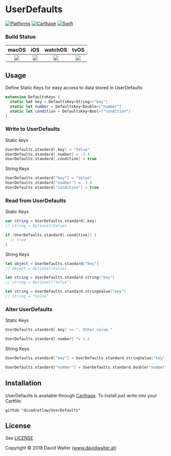 # UserDefaults

[![Platforms](https://img.shields.io/badge/Platforms-iOS%20|%20macOS%20|%20watchOS%20|%20tvOS-blue.svg?style=flat)](https://github.com/divadretlaw/UserDefaults)
[![Carthage](https://img.shields.io/badge/Carthage-compatible-4BC51D.svg?style=flat)](https://github.com/Carthage/Carthage)
[![Swift](https://img.shields.io/badge/swift-4.0-orange.svg?style=flat)](https://swift.org)

### Build Status

|macOS|iOS|watchOS|tvOS|
|:-:|:-:|:-:|:-:|
|[![](https://travis-matrix-badges.herokuapp.com/repos/divadretlaw/UserDefaults/branches/master/1)](https://travis-ci.org/divadretlaw/UserDefaults)|[![](https://travis-matrix-badges.herokuapp.com/repos/divadretlaw/UserDefaults/branches/master/2)](https://travis-ci.org/divadretlaw/UserDefaults)|[![](https://travis-matrix-badges.herokuapp.com/repos/divadretlaw/UserDefaults/branches/master/3)](https://travis-ci.org/divadretlaw/UserDefaults)|[![](https://travis-matrix-badges.herokuapp.com/repos/divadretlaw/UserDefaults/branches/master/4)](https://travis-ci.org/divadretlaw/UserDefaults)|

## Usage

Define Static Keys for easy access to data stored in UserDefaults

```swift
extension DefaultsKeys {
  static let key = DefaultsKey<String>("key")
  static let number = DefaultsKey<Double>("number")
  static let condition = DefaultsKey<Bool>("condition")
}
```

### Write to UserDefaults

Static keys

```swift
UserDefaults.standard[.key] = "Value"
UserDefaults.standard[.number] = -3.4
UserDefaults.standard[.condition] = true
```

String Keys

```swift
UserDefaults.standard["key"] = "Value"
UserDefaults.standard["number"] = -3.4
UserDefaults.standard["condition"] = true
```

### Read from UserDefaults

Static Keys

```swift
var string = UserDefaults.standard[.key]
// string = Optional(Value)

if (UserDefaults.standard[.condition]) {
  // true
}
```

String Keys

```swift
let object = UserDefaults.standard["key"]
// object = Optional(Value)

let string = UserDefaults.standard.string("key")
// string = Optional("Value")

let string = UserDefaults.standard.stringValue("key")
// string = "Value"
```

### Alter UserDefaults

Static Keys

```swift
UserDefaults.standard[.key] += ". Other value."

UserDefaults.standard[.number] *= 1.2
```

String Keys

```swift
UserDefaults.standard["key"] = UserDefaults.standard.stringValue("key") + ". Other value."

UserDefaults.standard["number"] = UserDefaults.standard.double("number") * 1.2
```

## Installation

UserDefaults is available through [Carthage](https://github.com/Carthage/Carthage). To install just write into your Cartfile:
 
```
github "divadretlaw/UserDefaults"
```


## License

See [LICENSE](LICENSE)

Copyright © 2018 David Walter \(www.davidwalter.at)
